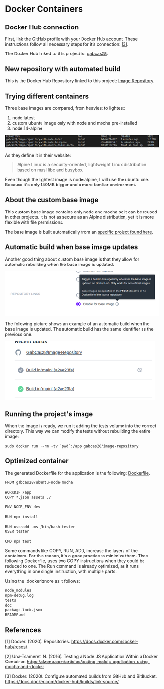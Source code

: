 # Docker Containers

## Docker Hub connection

First, link the GitHub profile with your Docker Hub account. These instructions follow all necessary steps for it’s connection: [[3]][automatic builds].

The Docker Hub linked to this project is: [gabcas28](https://hub.docker.com/repository/docker/gabcas28/).

## New repository with automated build

This is the Docker Hub Repository linked to this project: [Image Repository](https://hub.docker.com/repository/docker/gabcas28/image-repository).

## Trying different containers

Three base images are compared, from heaviest to lightest:

1. node:latest
2. custom ubuntu image only with node and mocha pre-installed
3. node:14-alpine

![Image comparison](./img/Image-size-comparison.png)

As they define it in their website:

> Alpine Linux is a security-oriented, lightweight Linux distribution based on musl libc and busybox.

Even though the lightest image is node:alpine, I will use the ubuntu one. Because it's only 140MB bigger and a more familiar environment.

## About the custom base image

This custom base image contains only node and mocha so it can be reused in other projects. It is not as secure as an Alpine distribution, yet it is more flexible with file permissions.

The base image is built automatically from an [specific project found here](https://github.com/GabCas28/ubuntu-node-mocha).


## Automatic build when base image updates

Another good thing about custom base image is that they allow for automatic rebuilding when the base image is updated.

![Trigger image build](./img/base-image-build.png)

The following picture shows an example of an automatic build when the base image is updated. The automatic build has the same identifier as the previous one.

![Automatic update](./img/automatic-update.png)

## Running the project's image

When the image is ready, we run it adding the tests volume into the correct directory. This way we can modify the tests without rebuilding the entire image:

    sudo docker run --rm -tv `pwd`:/app gabcas28/image-repository

## Optimized container

The generated Dockerfile for the application is the following: [Dockerfile](../Dockerfile).

    FROM gabcas28/ubuntu-node-mocha

    WORKDIR /app
    COPY *.json assets ./

    ENV NODE_ENV dev

    RUN npm install .

    RUN useradd -ms /bin/bash tester
    USER tester

    CMD npm test

Some commands like COPY, RUN, ADD, increase the layers of the containers. For this reason, it's a good practice to minimize them. Thee following Dockerfile, uses two COPY instructions when they could be reduced to one. The Run command is already optimized, as it runs everything in one single instruction, with multiple parts.

Using the  [.dockerignore](../.dockerignore) as it follows:

    node_modules
    npm-debug.log
    tests
    doc
    package-lock.json
    README.md

## References

[1] Docker. (2020). Repositories. https://docs.docker.com/docker-hub/repos/

[2] Una-Tsameret, N. (2016). Testing a Node.JS Application Within a Docker Container. https://dzone.com/articles/testing-nodejs-application-using-mocha-and-docker

[3] Docker. (2020). Configure automated builds from GitHub and BitBucket. https://docs.docker.com/docker-hub/builds/link-source/

[docker repos]:https://docs.docker.com/docker-hub/repos/
[testing node]:https://dzone.com/articles/testing-nodejs-application-using-mocha-and-docker
[automatic builds]:https://docs.docker.com/docker-hub/builds/link-source/